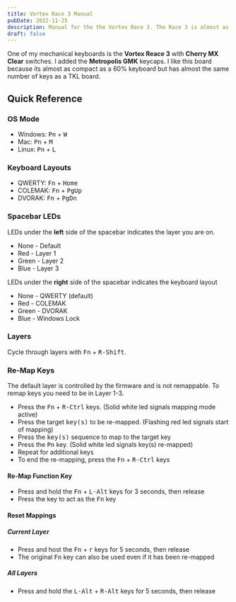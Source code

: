 ```yaml
---
title: Vortex Race 3 Manual
pubDate: 2022-11-25
description: Manual for the the Vortex Race 3. The Race 3 is almost as compact as a 60% keyboard but has almost the same number of keys as a TKL board.
draft: false
---
```


One of my mechanical keyboards is the **Vortex Reace 3** with **Cherry MX Clear** switches. I added the **Metropolis GMK** keycaps. I like this board because its almost as compact as a 60% keyboard but has almost the same number of keys as a TKL board.

## Quick Reference

### OS Mode

- Windows: <kbd>Pn</kbd> + <kbd>W</kbd>
- Mac: <kbd>Pn</kbd> + <kbd>M</kbd>
- Linux: <kbd>Pn</kbd> + <kbd>L</kbd>

### Keyboard Layouts

- QWERTY: <kbd>Fn</kbd> + <kbd>Home</kbd>
- COLEMAK: <kbd>Fn</kbd> + <kbd>PgUp</kbd>
- DVORAK: <kbd>Fn</kbd> + <kbd>PgDn</kbd>

### Spacebar LEDs

LEDs under the **left** side of the spacebar indicates the layer you are on.

- None - Default
- Red - Layer 1
- Green - Layer 2
- Blue - Layer 3

LEDs under the **right** side of the spacebar indicates the keyboard layout

- None - QWERTY (default)
- Red - COLEMAK
- Green - DVORAK
- Blue - Windows Lock

### Layers

Cycle through layers with <kbd>Fn</kbd> + <kbd>R-Shift</kbd>.

### Re-Map Keys

The default layer is controlled by the firmware and is not remappable. To remap
keys you need to be in Layer 1-3.

- Press the <kbd>Fn</kbd> + <kbd>R-Ctrl</kbd> keys. (Solid white led signals
  mapping mode active)
- Press the target <kbd>key(s)</kbd> to be re-mapped. (Flashing red led signals
  start of mapping)
- Press the <kbd>key(s)</kbd> sequence to map to the target key
- Press the <kbd>Pn</kbd> key. (Solid white led signals key(s) re-mapped)
- Repeat for additional keys
- To end the re-mapping, press the <kbd>Fn</kbd> + <kbd>R-Ctrl</kbd> keys

#### Re-Map Function Key

- Press and hold the <kbd>Fn</kbd> + <kbd>L-Alt</kbd> keys for 3 seconds, then
  release
- Press the key to act as the <kbd>Fn</kbd> key

#### Reset Mappings

##### Current Layer

- Press and host the <kbd>Fn</kbd> + <kbd>r</kbd> keys for 5 seconds, then
  release
- The original <kbd>Fn</kbd> key can also be used even if it has been re-mapped

##### All Layers

- Press and hold the <kbd>L-Alt</kbd> + <kbd>R-Alt</kbd> keys for 5 seconds,
  then release
